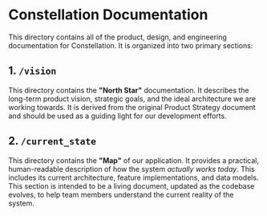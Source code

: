 # Constellation Documentation

This directory contains all of the product, design, and engineering documentation for Constellation. It is organized into two primary sections:

## 1. `/vision`

This directory contains the **"North Star"** documentation. It describes the long-term product vision, strategic goals, and the ideal architecture we are working towards. It is derived from the original Product Strategy document and should be used as a guiding light for our development efforts.

## 2. `/current_state`

This directory contains the **"Map"** of our application. It provides a practical, human-readable description of how the system *actually works today*. This includes its current architecture, feature implementations, and data models. This section is intended to be a living document, updated as the codebase evolves, to help team members understand the current reality of the system.
